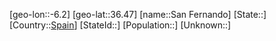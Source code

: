 ﻿---
location: [36.47,-6.2]
type: City
tags:
- geo/City


SpocWebEntityId: 33913
isDeleted: false
confidential: public

---
[geo-lon::-6.2]
[geo-lat::36.47]
[name::San Fernando]
[State::]
[Country::[Spain](geo/Continent/Europe/Spain.md)]
[StateId::]
[Population::]
[Unknown::]

